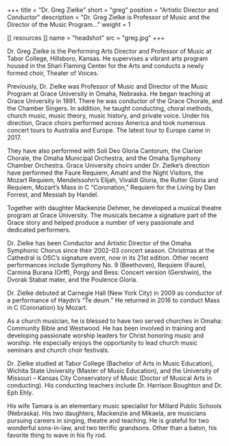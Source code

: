 +++
title = "Dr. Greg Zielke"
short = "greg"
position = "Artistic Director and Conductor"
description = "Dr. Greg Zielke is Professor of Music and the Director of the Music Program..."
weight = 1

[[ resources ]]
    name = "headshot"
    src = "greg.jpg"
+++

Dr. Greg Zielke is the Performing Arts Director and Professor of Music at Tabor College, Hillsboro, Kansas.  He supervises a vibrant arts program housed in the Shari Flaming Center for the Arts and conducts a newly formed choir, Theater of Voices.

Previously, Dr. Zielke was Professor of Music and Director of the Music Program at Grace University in Omaha, Nebraska.  He began teaching at Grace University in 1991.  There he was conductor of the Grace Chorale, and the Chamber Singers.  In addition, he taught conducting, choral methods, church music, music theory, music history, and private voice.  Under his direction, Grace choirs performed across America and took numerous concert tours to Australia and Europe.  The latest tour to Europe came in 2017.  

They have also performed with Soli Deo Gloria Cantorum, the Clarion Chorale, the Omaha Municipal Orchestra, and the Omaha Symphony Chamber Orchestra.  Grace University choirs under Dr. Zielke’s direction have performed the Faure Requiem, Amahl and the Night Visitors, the Mozart Requiem, Mendelssohn’s Elijah, Vivaldi Gloria, the Rutter Gloria and Requiem, Mozart’s Mass in C “Coronation,” Requiem for the Living by Dan Forrest, and Messiah by Handel.

Together with daughter Mackenzie Dehmer, he developed a musical theatre program at Grace University.  The musicals became a signature part of the Grace story and helped produce a number of very passionate and dedicated performers.

Dr. Zielke has been Conductor and Artistic Director of the Omaha Symphonic Chorus since their 2002-03 concert season.  Christmas at the Cathedral is OSC’s signature event, now in its 21st edition.  Other recent performances include Symphony No. 9 (Beethoven), Requiem (Faure), Carmina Burana (Orff), Porgy and Bess: Concert version (Gershwin), the Dvorak Stabat mater, and the Poulence Gloria.

Dr. Zielke debuted at Carnegie Hall (New York City) in 2009 as conductor of a performance of Haydn’s “Te deum.”  He returned in 2016 to conduct Mass in C (Coronation) by Mozart.

As a church musician, he is blessed to have two served churches in Omaha: Community Bible and Westwood.  He has been involved in training and developing passionate worship leaders for Christ honoring music and worship.  He especially enjoys the opportunity to lead church music seminars and church choir festivals.

Dr. Zielke studied at Tabor College (Bachelor of Arts in Music Education), Wichita State University (Master of Music Education), and the University of Missouri – Kansas City Conservatory of Music (Doctor of Musical Arts in conducting).  His conducting teachers include Dr. Harrison Boughton and Dr. Eph Ehly. 

His wife Tamara is an elementary music specialist for Millard Public Schools (Nebraska).  His two daughters, Mackenzie and Mikaela, are musicians pursuing careers in singing, theatre and teaching.  He is grateful for two wonderful sons-in-law, and two terrific grandsons.  Other than a baton, his favorite thing to wave in his fly rod.

